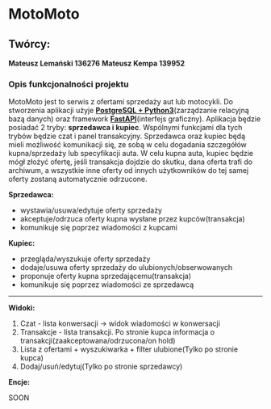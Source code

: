 # **MotoMoto**

## Twórcy: 
 **Mateusz Lemański 136276**
 **Mateusz Kempa 139952**

### Opis funkcjonalności projektu



MotoMoto jest to serwis z ofertami sprzedaży aut lub motocykli. Do stworzenia aplikacji użyje [**PostgreSQL + Python3**](https://www.postgresql.org/)(zarządzanie relacyjną bazą danych) oraz framework [**FastAPI**](https://fastapi.tiangolo.com/)(interfejs graficzny). Aplikacja będzie posiadać 2 tryby: **sprzedawca i kupiec**. Wspólnymi funkcjami dla tych trybów będzie czat i panel transakcyjny. Sprzedawca oraz kupiec będą mieli możliwość komunikacji się, ze sobą w celu dogadania szczegółów kupna/sprzedaży lub specyfikacji auta. W celu kupna auta, kupiec będzie mógł złożyć ofertę, jeśli transakcja dojdzie do skutku, dana oferta trafi do archiwum, a wszystkie inne oferty od innych użytkowników do tej samej oferty zostaną automatycznie odrzucone.

**Sprzedawca:**

- wystawia/usuwa/edytuje oferty sprzedaży
- akceptuje/odrzuca oferty kupna wysłane przez kupców(transakcja)
- komunikuje się poprzez wiadomości z kupcami



**Kupiec:**

- przegląda/wyszukuje oferty sprzedaży
- dodaje/usuwa oferty sprzedaży do ulubionych/obserwowanych
- proponuje oferty kupna sprzedającemu(transakcja)
- komunikuje się poprzez wiadomości ze sprzedawcą

------

**Widoki:**

1. Czat - lista konwersacji -> widok wiadomości w konwersacji
2. Transakcje - lista transakcji. Po stronie kupca informacja o transakcji(zaakceptowana/odrzucona/on hold)
3. Lista z ofertami + wyszukiwarka + filter ulubione(Tylko po stronie kupca) 
4. Dodaj/usuń/edytuj(Tylko po stronie sprzedawcy)

**Encje:**

SOON
